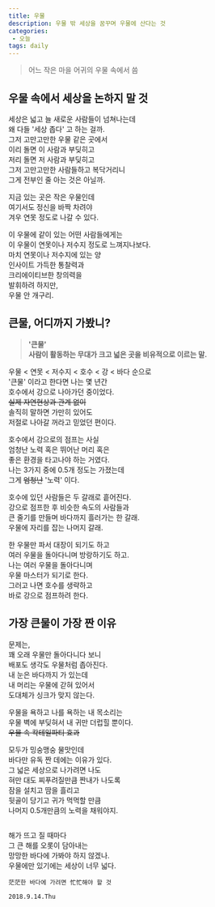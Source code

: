 ```yaml
---
title: 우물
description: 우물 밖 세상을 꿈꾸며 우물에 산다는 것
categories:
 - 오늘
tags: daily
---
```


> 어느 작은 마을 어귀의 우물 속에서 씀

## 우물 속에서 세상을 논하지 말 것 
세상은 넓고 늘 새로운 사람들이 넘쳐나는데<br>
왜 다들 '세상 좁다' 고 하는 걸까. <br>
그저 고만고만한 우물 같은 곳에서<br>
이리 돌면 이 사람과 부딪히고<br>
저리 돌면 저 사람과 부딪히고<br>
그저 고만고만한 사람들하고 복닥거리니<br>
그게 전부인 줄 아는 것은 아닐까.<br>

지금 있는 곳은 작은 우물인데<br>
여기서도 정신을 바짝 차려야<br>
겨우 연못 정도로 나갈 수 있다. <br>

이 우물에 같이 있는 어떤 사람들에게는<br>
이 우물이 연못이나 저수지 정도로 느껴지나보다. <br>
마치 연못이나 저수지에 있는 양<br>
인사이트 가득한 통찰력과<br>
크리에이티브한 창의력을 <br>
발휘하려 하지만,<br>
우물 안 개구리.<br>

## 큰물, 어디까지 가봤니?
> **'큰물'<br>
사람이 활동하는 무대가 크고 넓은 곳을 비유적으로 이르는 말.**

우물 < 연못 < 저수지 < 호수 < 강 < 바다 순으로<br>
'큰물' 이라고 한다면 나는 몇 년간<br>
호수에서 강으로 나아가던 중이었다.<br>
~~실제 자연현상과 관계 없이~~<br>
솔직히 말하면 가만히 있어도<br>
저절로 나아갈 꺼라고 믿었던 편이다.<br>

호수에서 강으로의 점프는 사실<br>
엄청난 노력 혹은 뛰어난 머리 혹은<br>
좋은 환경을 타고나야 하는 거였다. <br>
나는 3가지 중에 0.5개 정도는 가졌는데<br>
그게 ~~엄청난~~ '노력' 이다.<br>

호수에 있던 사람들은 두 갈래로 흩어진다. <br>
강으로 점프한 후 비슷한 속도의 사람들과<br>
큰 줄기를 만들며 바다까지 흘러가는 한 갈래.<br>
우물에 자리를 잡는 나머지 갈래. <br>

한 우물만 파서 대장이 되기도 하고<br>
여러 우물을 돌아다니며 방랑하기도 하고.<br>
나는 여러 우물을 돌아다니며<br>
우물 마스터가 되기로 한다.<br>
그러고 나면 호수를 생략하고<br>
바로 강으로 점프하려 한다.<br>


## 가장 큰물이 가장 짠 이유
문제는, <br>
꽤 오래 우물만 돌아다니다 보니<br>
배포도 생각도 우물처럼 좁아진다.<br>
내 눈은 바다까지 가 있는데<br>
내 머리는 우물에 갇혀 있어서<br>
도대체가 싱크가 맞지 않는다.<br>

우물을 욕하고 나를 욕하는 내 목소리는<br>
우물 벽에 부딪혀서 내 귀만 더럽힐 뿐이다.<br>
~~우물 속 칵테일파티 효과~~<br>

모두가 밍숭맹숭 물맛인데<br>
바다만 유독 짠 데에는 이유가 있다. <br>
그 넓은 세상으로 나가려면 나도<br>
혀만 대도 찌푸려질만큼 짠내가 나도록<br>
잠을 설치고 땀을 흘리고<br>
뒷골이 당기고 귀가 먹먹할 만큼<br>
나머지 0.5개만큼의 노력을 채워야지.<br>

## 
해가 뜨고 질 때마다<br>
그 큰 해를 오롯이 담아내는<br>
망망한 바다에 가봐야 하지 않겠나.<br>
우물에만 있기에는 세상이 너무 넓다.<br>

`茫茫한 바다에 가려면
忙忙해야 할 것`


`2018.9.14.Thu`
